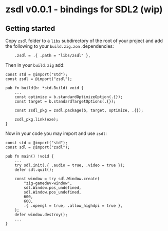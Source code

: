 # zsdl v0.0.1 - bindings for SDL2 (wip)

## Getting started

Copy `zsdl` folder to a `libs` subdirectory of the root of your project and add the following to your `build.zig.zon` .dependencies:
```zig
    .zsdl = .{ .path = "libs/zsdl" },
```

Then in your `build.zig` add:

```zig
const std = @import("std");
const zsdl = @import("zsdl");

pub fn build(b: *std.Build) void {
    ...
    const optimize = b.standardOptimizeOption(.{});
    const target = b.standardTargetOptions(.{});

    const zsdl_pkg = zsdl.package(b, target, optimize, .{});

    zsdl_pkg.link(exe);
}
```

Now in your code you may import and use `zsdl`:

```zig
const std = @import("std");
const sdl = @import("zsdl");

pub fn main() !void {
    ...
    try sdl.init(.{ .audio = true, .video = true });
    defer sdl.quit();

    const window = try sdl.Window.create(
        "zig-gamedev-window",
        sdl.Window.pos_undefined,
        sdl.Window.pos_undefined,
        600,
        600,
        .{ .opengl = true, .allow_highdpi = true },
    );
    defer window.destroy();
    ...
}
```
